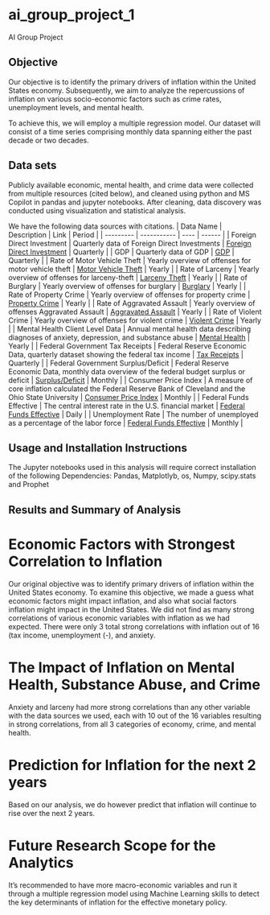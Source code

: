 # ai_group_project_1
AI Group Project 


## Objective

Our objective is to identify the primary drivers of inflation within the United States economy. Subsequently, we aim to analyze the repercussions of inflation on various socio-economic factors such as crime rates, unemployment levels, and mental health.

To achieve this, we will employ a multiple regression model. Our dataset will consist of a time series comprising monthly data spanning either the past decade or two decades.

## Data sets

Publicly available economic, mental health, and crime data were collected from multiple resources (cited below), and cleaned using python and MS Copilot in pandas and jupyter notebooks. After cleaning, data discovery was conducted using visualization and statistical analysis.  

We have the following data sources with citations.
| Data Name | Description | Link | Period |
| --------- | ----------- | ---- | ------ |
| Foreign Direct Investment | Quarterly data of Foreign Direct Investments | [Foreign Direct Investment](https://fred.stlouisfed.org/series/ROWFDIQ027S) | Quarterly |
| GDP | Quarterly data of GDP | [GDP](https://fred.stlouisfed.org/series/GDP) | Quarterly |
| Rate of Motor Vehicle Theft | Yearly overview of offenses for motor vehicle theft | [Motor Vehicle Theft](https://cde.ucr.cjis.gov/LATEST/webapp/#/pages/explorer/crime/crime-trend) | Yearly |
| Rate of Larceny | Yearly overview of offenses for larceny-theft | [Larceny Theft](https://cde.ucr.cjis.gov/LATEST/webapp/#/pages/explorer/crime/crime-trend) | Yearly |
| Rate of Burglary | Yearly overview of offenses for burglary | [Burglary](https://cde.ucr.cjis.gov/LATEST/webapp/#/pages/explorer/crime/crime-trend) | Yearly |
| Rate of Property Crime | Yearly overview of offenses for property crime | [Property Crime](https://cde.ucr.cjis.gov/LATEST/webapp/#/pages/explorer/crime/crime-trend) | Yearly |
| Rate of Aggravated Assault | Yearly overview of offenses Aggravated Assault | [Aggravated Assault](https://cde.ucr.cjis.gov/LATEST/webapp/#/pages/explorer/crime/crime-trend) | Yearly |
| Rate of Violent Crime | Yearly overview of offenses for violent crime | [Violent Crime](https://cde.ucr.cjis.gov/LATEST/webapp/#/pages/explorer/crime/crime-trend) | Yearly |
| Mental Health Client Level Data | Annual mental health data describing diagnoses of anxiety, depression, and substance abuse | [Mental Health](https://www.samhsa.gov/data/data-we-collect/mh-cld-mental-health-client-level-data) | Yearly |
| Federal Government Tax Receipts | Federal Reserve Economic Data, quarterly dataset showing the federal tax income | [Tax Receipts](https://fred.stlouisfed.org/series/W006RC1Q027SBEA) | Quarterly |
| Federal Government Surplus/Deficit | Federal Reserve Economic Data, monthly data overview of the federal budget surplus or deficit | [Surplus/Deficit](https://fred.stlouisfed.org/series/MTSDS133FMS) | Monthly |
| Consumer Price Index | A measure of core inflation calculated the Federal Reserve Bank of Cleveland and the Ohio State University | [Consumer Price Index](https://fred.stlouisfed.org/series/MEDCPIM158SFRBCLE) | Monthly |
| Federal Funds Effective | The central interest rate in the U.S. financial market | [Federal Funds Effective](https://fred.stlouisfed.org/series/FEDFUNDS) | Daily |
| Unemployment Rate | The number of unemployed as a percentage of the labor force | [Federal Funds Effective](https://fred.stlouisfed.org/series/UNRATE) | Monthly |

## Usage and Installation Instructions

The Jupyter notebooks used in this analysis will require correct installation of the following Dependencies:
Pandas, Matplotlyb, os, Numpy, scipy.stats and Prophet

## Results and Summary of Analysis

# Economic Factors with Strongest Correlation to Inflation

Our original objective was to identify primary drivers of inflation within the United States economy. To examine this objective, we made a guess what economic factors might impact inflation, and also what social factors inflation might impact in the United States.
We did not find as many strong correlations of various economic variables with inflation as we had expected. There were only 3 total strong correlations with inflation out of 16 (tax income, unemployment (-), and anxiety. 

# The Impact of Inflation on Mental Health, Substance Abuse, and Crime

Anxiety and larceny had more strong correlations than any other variable with the data sources we used, each with 10 out of the 16 variables resulting in strong correlations, from all 3 categories of economy, crime, and mental health.

# Prediction for Inflation for the next 2 years

Based on our analysis, we do however predict that inflation will continue to rise over the next 2 years. 

# Future Research Scope for the Analytics

It’s recommended to have more macro-economic variables and run it through a multiple regression model using Machine Learning skills to detect the key determinants of inflation for the effective monetary policy. 
